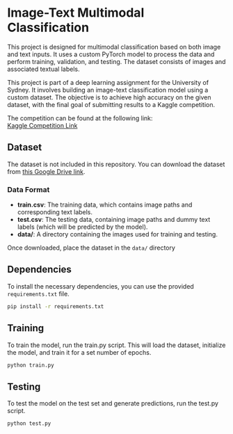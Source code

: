 # Image-Text Multimodal Classification

This project is designed for multimodal classification based on both image and text inputs. It uses a custom PyTorch model to process the data and perform training, validation, and testing. The dataset consists of images and associated textual labels. 

This project is part of a deep learning assignment for the University of Sydney. It involves building an image-text classification model using a custom dataset. The objective is to achieve high accuracy on the given dataset, with the final goal of submitting results to a Kaggle competition.

The competition can be found at the following link:  
[Kaggle Competition Link](https://www.kaggle.com/competitions/multi-label-classification-competition-2024)

## Dataset

The dataset is not included in this repository. You can download the dataset from [this Google Drive link](https://drive.google.com/file/d/1Y9JpEf_Y22bZYqm6YbmFkorjmG2m_9bo/view?usp=sharing).

### Data Format
- **train.csv**: The training data, which contains image paths and corresponding text labels.
- **test.csv**: The testing data, containing image paths and dummy text labels (which will be predicted by the model).
- **data/**: A directory containing the images used for training and testing.

Once downloaded, place the dataset in the `data/` directory

## Dependencies

To install the necessary dependencies, you can use the provided `requirements.txt` file.

```bash
pip install -r requirements.txt
```

## Training

To train the model, run the train.py script. This will load the dataset, initialize the model, and train it for a set number of epochs.

```bash
python train.py
```

## Testing
To test the model on the test set and generate predictions, run the test.py script.

```bash
python test.py
```


